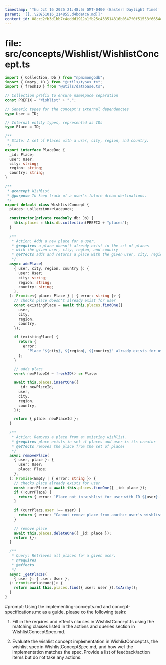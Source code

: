 ```yaml
---
timestamp: 'Thu Oct 16 2025 21:48:55 GMT-0400 (Eastern Daylight Time)'
parent: '[[..\20251016_214855.d4bde4c6.md]]'
content_id: 08ccd2fb3d1bb7c4eddd1919b1fb25c433514316b0647f0f51553f6654ec7673
---
```


# file: src/concepts/Wishlist/WishlistConcept.ts

```typescript
import { Collection, Db } from "npm:mongodb";
import { Empty, ID } from "@utils/types.ts";
import { freshID } from "@utils/database.ts";

// Collection prefix to ensure namespace separation
const PREFIX = "Wishlist" + ".";

// Generic types for the concept's external dependencies
type User = ID;

// Internal entity types, represented as IDs
type Place = ID;

/**
 * State: A set of Places with a user, city, region, and country.
 */
export interface PlaceDoc {
  _id: Place;
  user: User;
  city: string;
  region: string;
  country: string;
}

/**
 * @concept Wishlist
 * @purpose To keep track of a user's future dream destinations.
 */
export default class WishlistConcept {
  places: Collection<PlaceDoc>;

  constructor(private readonly db: Db) {
    this.places = this.db.collection(PREFIX + "places");
  }

  /**
   * Action: Adds a new place for a user.
   * @requires a place doesn't already exist in the set of places
   * with the given user, city, region, and country
   * @effects adds and returns a place with the given user, city, region, and country
   */
  async addPlace(
    { user, city, region, country }: {
      user: User;
      city: string;
      region: string;
      country: string;
    },
  ): Promise<{ place: Place } | { error: string }> {
    // checks place doesn't already exist for user
    const existingPlace = await this.places.findOne({
      user,
      city,
      region,
      country,
    });

    if (existingPlace) {
      return {
        error:
          `Place "${city}, ${region}, ${country}" already exists for user with ID ${user}.`,
      };
    }

    // adds place
    const newPlaceId = freshID() as Place;

    await this.places.insertOne({
      _id: newPlaceId,
      user,
      city,
      region,
      country,
    });

    return { place: newPlaceId };
  }

  /**
   * Action: Removes a place from an existing wishlist.
   * @requires place exists in set of places and user is its creator
   * @effects removes the place from the set of places
   */
  async removePlace(
    { user, place }: {
      user: User;
      place: Place;
    },
  ): Promise<Empty | { error: string }> {
    // checks place already exists for user
    const currPlace = await this.places.findOne({ _id: place });
    if (!currPlace) {
      return { error: `Place not in wishlist for user with ID ${user}.` };
    }

    if (currPlace.user !== user) {
      return { error: "Cannot remove place from another user's wishlist." };
    }

    // remove place
    await this.places.deleteOne({ _id: place });
    return {};
  }

  /**
   * Query: Retrieves all places for a given user.
   * @requires
   * @effects
   */
  async _getPlaces(
    { user }: { user: User },
  ): Promise<PlaceDoc[]> {
    return await this.places.find({ user: user }).toArray();
  }
}

```

\#prompt: Using the implementing-concepts.md and concept-specifications.md as a guide, please do the following tasks:

1. Fill in the requires and effects clauses in WishlistConcept.ts using the matching clauses listed in the actions and queries section in WishlistConceptSpec.md.

2. Evaluate the wishlist concept implementation in WishlistConcept.ts, the wishlist spec in WishlistConceptSpec.md, and how well the implementation matches the spec. Provide a list of feedback/action items but do not take any actions.
